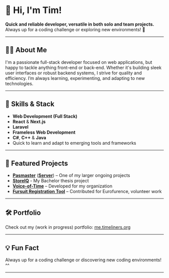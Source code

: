 # 👋 Hi, I'm Tim!

**Quick and reliable developer, versatile in both solo and team projects.**  
Always up for a coding challenge or exploring new environments! 🚀

---

## 🧑‍💻 About Me

I'm a passionate full-stack developer focused on web applications, but happy to tackle anything front-end or back-end. Whether it's building sleek user interfaces or robust backend systems, I strive for quality and efficiency. I’m always learning, experimenting, and adapting to new technologies.

---

## 🚀 Skills & Stack

- **Web Development (Full Stack)**
- **React** & **Next.js**
- **Laravel**
- **Frameless Web Development**
- **C#**, **C++** & **Java**
- Quick to learn and adapt to emerging tools and frameworks

---

## 🌟 Featured Projects

- [**Pasmaster**](https://github.com/TLTimeplex/PasMaster) ([**Server**](https://github.com/TLTimeplex/PasMasterServer)) – One of my larger ongoing projects
- [**StoreIQ**](https://github.com/TLTimeplex/storeIQ) - My Bachelor thesis project
- [**Voice-of-Time**](https://github.com/TST-Systems/Voice-of-Time) – Developed for my organization
- [**Fursuit Registration Tool**](https://github.com/eurofurence/fursuit-reg-tool) – Contributed for Eurofurence, volunteer work

---

## 🛠️ Portfolio

Check out my (work in progress) portfolio: [me.timeliners.org](https://me.timeliners.org)

---

## 💡 Fun Fact

Always up for a coding challenge or discovering new coding environments! ^^

---

<!-- Social & Contact can go here if you want to add more later -->
